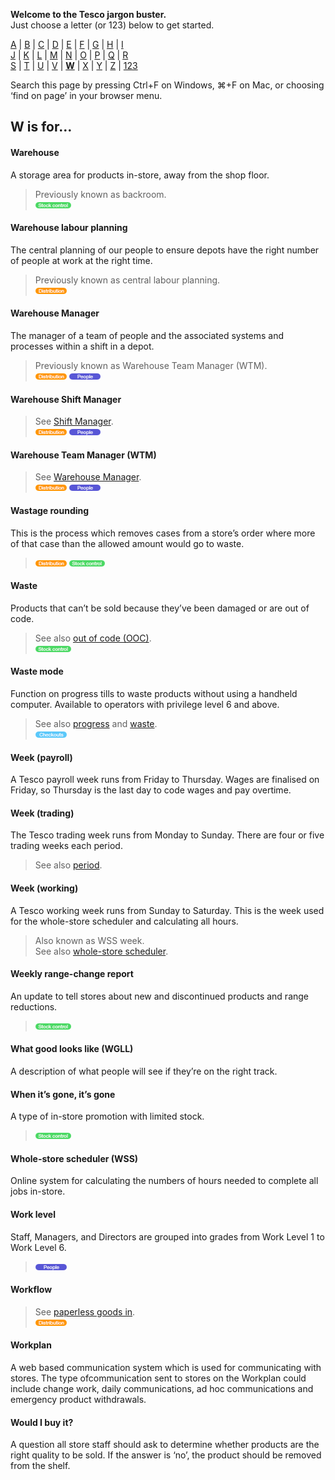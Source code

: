 **Welcome to the Tesco jargon buster.**  
Just choose a letter (or 123) below to get started.  

[A](a.md) | [B](b.md) | [C](c.md) | [D](d.md) | [E](e.md) | [F](f.md) | [G](g.md) | [H](h.md) | [I](i.md)  
[J](j.md) | [K](k.md) | [L](l.md) | [M](m.md) | [N](n.md) | [O](o.md) | [P](p.md) | [Q](q.md) | [R](r.md)  
[S](s.md) | [T](t.md) | [U](u.md) | [V](v.md) | [**W**](w.md) | [X](x.md) | [Y](y.md) | [Z](z.md) | [123](123.md)

Search this page by pressing Ctrl+F on Windows, ⌘+F on Mac, or choosing ‘find on page’ in your browser menu.

## W is for…

#### Warehouse
A storage area for products in-store, away from the shop floor.
> Previously known as backroom.  
> ![Stock control](assets/images/tag-stockcontrol.png)

#### Warehouse labour planning
The central planning of our people to ensure depots have the right number of people at work at the right time.
> Previously known as central labour planning.  
> ![Distribution](assets/images/tag-distribution.png)

#### Warehouse Manager
The manager of a team of people and the associated systems and processes within a shift in a depot.
> Previously known as Warehouse Team Manager (WTM).  
> ![Distribution](assets/images/tag-distribution.png) ![People](assets/images/tag-people.png)

#### Warehouse Shift Manager
> See [Shift Manager](s.md#shift-manager).  
> ![Distribution](assets/images/tag-distribution.png) ![People](assets/images/tag-people.png)

#### Warehouse Team Manager (WTM)
> See [Warehouse Manager](#warehouse-manager).  
> ![Distribution](assets/images/tag-distribution.png) ![People](assets/images/tag-people.png)

#### Wastage rounding
This is the process which removes cases from a store’s order where more of that case than the allowed amount would go to waste.  
> ![Distribution](assets/images/tag-distribution.png) ![Stock control](assets/images/tag-stockcontrol.png)

#### Waste
Products that can’t be sold because they’ve been damaged or are out of code.
> See also [out of code (OOC)](o.md#out-of-code-ooc).  
> ![Stock control](assets/images/tag-stockcontrol.png)

#### Waste mode
Function on progress tills to waste products without using a handheld computer. Available to operators with privilege level 6 and above.
> See also [progress](p.md#progress) and [waste](w.md#waste).  
> ![Checkouts](assets/images/tag-checkouts.png)

#### Week (payroll)
A Tesco payroll week runs from Friday to Thursday. Wages are finalised on Friday, so Thursday is the last day to code wages and pay overtime.

#### Week (trading)
The Tesco trading week runs from Monday to Sunday. There are four or five trading weeks each period.
> See also [period](p.md#period).

#### Week (working)
A Tesco working week runs from Sunday to Saturday. This is the week used for the whole-store scheduler and calculating all hours.
> Also known as WSS week.  
> See also [whole-store scheduler](#whole-store-scheduler-wss).

#### Weekly range-change report
An update to tell stores about new and discontinued products and range reductions.  
> ![Stock control](assets/images/tag-stockcontrol.png)

#### What good looks like (WGLL)
A description of what people will see if they’re on the right track.

#### When it’s gone, it’s gone
A type of in-store promotion with limited stock.  
> ![Stock control](assets/images/tag-stockcontrol.png)

#### Whole-store scheduler (WSS)
Online system for calculating the numbers of hours needed to complete all jobs in-store.

#### Work level
Staff, Managers, and Directors are grouped into grades from Work Level 1 to Work Level 6.  
> ![People](assets/images/tag-people.png)

#### Workflow
> See [paperless goods in](p.md#paperless-goods-in).  
> ![Distribution](assets/images/tag-distribution.png)

#### Workplan
A web based communication system which is used for communicating with stores. The type ofcommunication sent to stores on the Workplan could include change work, daily communications, ad hoc communications and emergency product withdrawals.

#### Would I buy it?
A question all store staff should ask to determine whether products are the right quality to be sold. If the answer is ‘no’, the product should be removed from the shelf.
